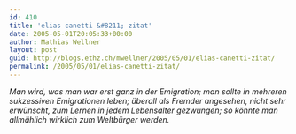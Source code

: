 ```yaml
---
id: 410
title: 'elias canetti &#8211; zitat'
date: 2005-05-01T20:05:33+00:00
author: Mathias Wellner
layout: post
guid: http://blogs.ethz.ch/mwellner/2005/05/01/elias-canetti-zitat/
permalink: /2005/05/01/elias-canetti-zitat/
---
```

_Man wird, was man war erst ganz in der Emigration; man sollte in mehreren sukzessiven Emigrationen leben; überall als Fremder angesehen, nicht sehr erwünscht, zum Lernen in jedem Lebensalter gezwungen; so könnte man allmählich wirklich zum Weltbürger werden._